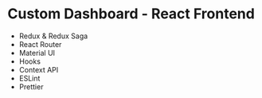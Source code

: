# Custom Dashboard - React Frontend

- Redux & Redux Saga
- React Router
- Material UI
- Hooks
- Context API
- ESLint
- Prettier
